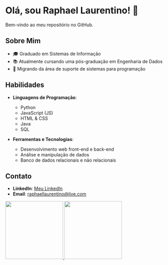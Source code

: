 # Olá, sou Raphael Laurentino! 👋

Bem-vindo ao meu repositório no GitHub.

## Sobre Mim

- 🎓 Graduado em Sistemas de Informação
- 📚 Atualmente cursando uma pós-graduação em Engenharia de Dados
- 💼 Migrando da área de suporte de sistemas para programação

## Habilidades

- **Linguagens de Programação**:
  - Python
  - JavaScript (JS)
  - HTML & CSS
  - Java
  - SQL

- **Ferramentas e Tecnologias**:
  - Desenvolvimento web front-end e back-end
  - Análise e manipulação de dados
  - Banco de dados relacionais e não relacionais
 
## Contato

- **LinkedIn**: [Meu LinkedIn](https://www.linkedin.com/in/Raphaellaurentino-br)
- **Email**: raphaellaurentino@live.com

<div>
<a href="https://github.com/Raphaellaurentino">
<img loading="lazy" height="180em" src="https://github-readme-stats.vercel.app/api/top-langs/?Raphaellaurentino&layout=compact&langs_count=7&theme=dracula"/>
<img loading="lazy" height="180em" src="https://github-readme-stats.vercel.app/api/?Raphaellaurentino&show_icons=true&theme=dracula&include_all_commits=true&count_private=true"/>
</div>

